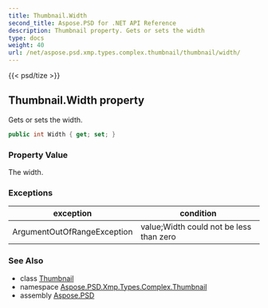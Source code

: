 ```yaml
---
title: Thumbnail.Width
second_title: Aspose.PSD for .NET API Reference
description: Thumbnail property. Gets or sets the width
type: docs
weight: 40
url: /net/aspose.psd.xmp.types.complex.thumbnail/thumbnail/width/
---
```

{{< psd/tize >}}
## Thumbnail.Width property

Gets or sets the width.

```csharp
public int Width { get; set; }
```

### Property Value

The width.

### Exceptions

| exception | condition |
| --- | --- |
| ArgumentOutOfRangeException | value;Width could not be less than zero |

### See Also

* class [Thumbnail](../)
* namespace [Aspose.PSD.Xmp.Types.Complex.Thumbnail](../../../aspose.psd.xmp.types.complex.thumbnail/)
* assembly [Aspose.PSD](../../../)


